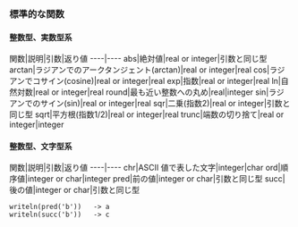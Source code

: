 ### 標準的な関数

#### 整数型、実数型系
関数|説明|引数|返り値
----|----
abs|絶対値|real or integer|引数と同じ型
arctan|ラジアンでのアークタンジェント(arctan)|real or integer|real
cos|ラジアンでコサイン(cosine)|real or integer|real
exp|指数|real or integer|real
ln|自然対数|real or integer|real
round|最も近い整数への丸め|real|integer
sin|ラジアンでのサイン(sin)|real or integer|real
sqr|二乗(指数2)|real or integer|引数と同じ型
sqrt|平方根(指数1/2)|real or integer|real
trunc|端数の切り捨て|real or integer|integer

#### 整数型、文字型系
関数|説明|引数|返り値
----|----
chr|ASCII 値で表した文字|integer|char
ord|順序値|integer or char|integer
pred|前の値|integer or char|引数と同じ型
succ|後の値|integer or char|引数と同じ型

```:pascal
writeln(pred('b'))   -> a
writeln(succ('b'))   -> c
```
